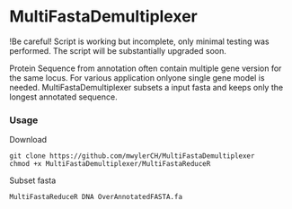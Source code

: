 # MultiFastaDemultiplexer

!Be careful!
Script is working but incomplete, only minimal testing was performed. The script will be substantially upgraded soon.

Protein Sequence from annotation often contain multiple gene version for the same locus. For various application onlyone single gene model is needed. MultiFastaDemultiplexer subsets a input fasta and keeps only the longest annotated sequence.


### Usage

Download
```
git clone https://github.com/mwylerCH/MultiFastaDemultiplexer
chmod +x MultiFastaDemultiplexer/MultiFastaReduceR
```

Subset fasta
```
MultiFastaReduceR DNA OverAnnotatedFASTA.fa
```
